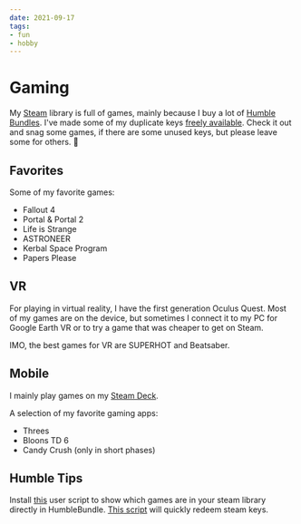 ```yaml
---
date: 2021-09-17
tags:
- fun
- hobby
---
```


# Gaming

My [Steam](https://steamcommunity.com/id/dnnsmnstrr) library is full of games, mainly because I buy a lot of [Humble Bundles](https://humblebundle.com/). I've made some of my duplicate keys [freely available](https://dnnsmnstrr.github.io/humblekeys/). Check it out and snag some games, if there are some unused keys, but please leave some for others. 🙏

## Favorites
Some of my favorite games:
- Fallout 4
- Portal & Portal 2
- Life is Strange
- ASTRONEER
- Kerbal Space Program
- Papers Please

## VR
For playing in virtual reality, I have the first generation Oculus Quest. Most of my games are on the device, but sometimes I connect it to my PC for Google Earth VR or to try a game that was cheaper to get on Steam.

IMO, the best games for VR are SUPERHOT and Beatsaber.

## Mobile
I mainly play games on my [Steam Deck](https://www.steamdeck.com/).

A selection of my favorite gaming apps:

- Threes
- Bloons TD 6
- Candy Crush (only in short phases)

## Humble Tips

Install [this](https://greasyfork.org/en/scripts/40412-steam-game-marker-humble-bundle) user script to show which games are in your steam library directly in HumbleBundle.
[This script](https://greasyfork.org/en/scripts/425225-redeem-steam-key-auto-accept-terms) will quickly redeem steam keys.
